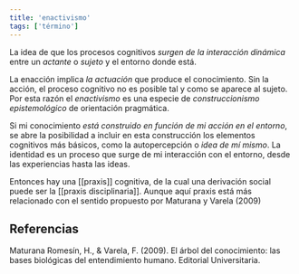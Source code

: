 ```yaml
---
title: 'enactivismo'
tags: ['término']
---
```


La idea de que los procesos cognitivos *surgen de la interacción dinámica* entre un *actante* o *sujeto* y el entorno donde está.

La enacción implica *la actuación* que produce el conocimiento. Sin la acción, el proceso cognitivo no es posible tal y como se aparece al sujeto. Por esta razón el *enactivismo* es una especie de *construccionismo epistemológico* de orientación pragmática.

Si mi conocimiento *está construido en función de mi acción en el entorno*, se abre la posibilidad a incluir en esta construcción los elementos cognitivos más básicos, como la autopercepción o *idea de mí mismo*. La identidad es un proceso que surge de mi interacción con el entorno, desde las experiencias hasta las ideas.

Entonces hay una [[praxis]] cognitiva, de la cual una derivación social puede ser la [[praxis disciplinaria]]. Aunque aquí praxis está más relacionado con el sentido propuesto por Maturana y Varela (2009)

## Referencias

Maturana Romesín, H., & Varela, F. (2009). El árbol del conocimiento: las bases biológicas del entendimiento humano. Editorial Universitaria.
